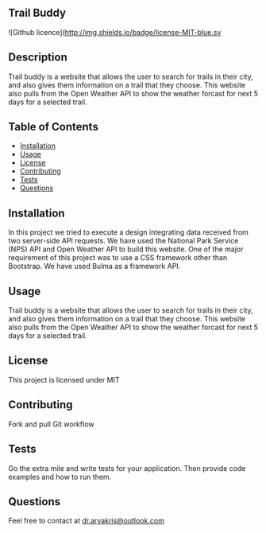 ## Trail Buddy
 ![Github licence](http://img.shields.io/badge/license-MIT-blue.sv



## Description
Trail buddy is a website that allows the user to search for trails in their city, and also gives them information on a trail that they choose. This website also pulls from the Open Weather API to show the weather forcast for next 5 days for a selected trail.

## Table of Contents 

  * [Installation](#installation)
  * [Usage](#usage)
  * [License](#license)
  * [Contributing](#contributing)
  * [Tests](#tests)
  * [Questions](#questions)


## Installation

 In this project we tried to execute a design integrating data received from two server-side API requests. We have used the National Park Service (NPS) API and Open Weather API to build this website. One of the major requirement of this project was to use a CSS framework other than Bootstrap. We have used Bulma as a framework API.

## Usage

Trail buddy is a website that allows the user to search for trails in their city, and also gives them information on a trail that they choose. This website also pulls from the Open Weather API to show the weather forcast for next 5 days for a selected trail.


## License 

This project is licensed under MIT



## Contributing

Fork and pull Git workflow

## Tests

Go the extra mile and write tests for your application. Then provide code examples and how to run them.

## Questions

Feel free to contact at dr.aryakris@outlook.com

